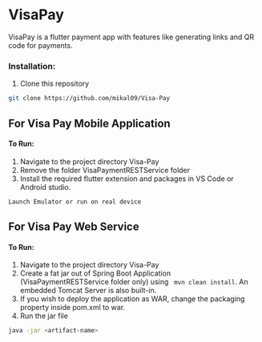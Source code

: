 # VisaPay

VisaPay is a flutter payment app with features like generating links and QR code for payments.


### Installation:

1)  Clone this repository

```bash
git clone https://github.com/mikal09/Visa-Pay
```


## For Visa Pay Mobile Application

#### To Run:
1) Navigate to the project directory Visa-Pay
2) Remove the folder VisaPaymentRESTService folder
3) Install the required flutter extension and packages in VS Code or Android studio.
```bash
Launch Emulator or run on real device
```

## For Visa Pay Web Service

#### To Run:
1) Navigate to the project directory Visa-Pay
1) Create a fat jar out of Spring Boot Application (VisaPaymentRESTService folder only) using ``` mvn clean install```. An embedded Tomcat Server is also built-in.
2) If you wish to deploy the application as WAR, change the packaging property inside pom.xml to war.
3) Run the jar file
```bash 
java -jar <artifact-name>
```
